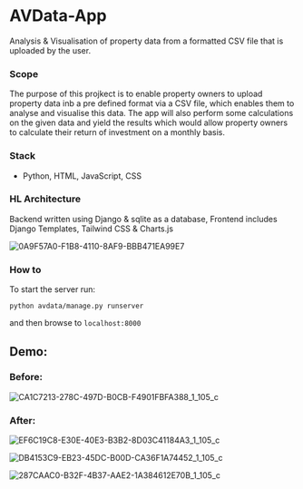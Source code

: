 # AVData-App

Analysis &amp; Visualisation of property data from a formatted CSV file that is uploaded by the user.

<h3> Scope </h3>

The purpose of this projkect is to enable property owners to upload property data inb a pre defined format via a CSV file, which enables them to analyse and visualise this data.
The app will also perform some calculations on the given data and yield the results which would allow property owners to calculate their return of investment on a monthly basis.

<h3> Stack </h3>

- Python, HTML, JavaScript, CSS

<h3> HL Architecture </h3>

Backend written using Django & sqlite as a database, Frontend includes Django Templates, Tailwind CSS & Charts.js

![0A9F57A0-F1B8-4110-8AF9-BBB471EA99E7](https://user-images.githubusercontent.com/83350680/184653104-356e0e79-e43e-43b5-8499-f4986c15959f.jpeg)

<h3> How to </h3>

To start the server run:
```
python avdata/manage.py runserver
```
and then browse to ``localhost:8000``


<h2>Demo:</h2>

<h3>Before:</h3>

![CA1C7213-278C-497D-B0CB-F4901FBFA388_1_105_c](https://user-images.githubusercontent.com/83350680/184653929-f5e5ead6-741b-4114-bfba-f3300bda9d41.jpeg)

<h3>After:</h3>

![EF6C19C8-E30E-40E3-B3B2-8D03C41184A3_1_105_c](https://user-images.githubusercontent.com/83350680/184653980-28e90f19-dcc8-40b0-997e-00746f16ec32.jpeg)

![DB4153C9-EB23-45DC-B00D-CA36F1A74452_1_105_c](https://user-images.githubusercontent.com/83350680/184654004-3272c667-97c3-4c5e-a79b-0e79f864ab9d.jpeg)

![287CAAC0-B32F-4B37-AAE2-1A384612E70B_1_105_c](https://user-images.githubusercontent.com/83350680/184654018-a68ffde0-9969-4247-a996-0852156a18dd.jpeg)
